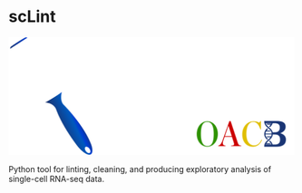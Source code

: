 # scLint

![scLint logo.](scLint.svg)

Python tool for linting, cleaning, and producing exploratory analysis of single-cell RNA-seq data. 
